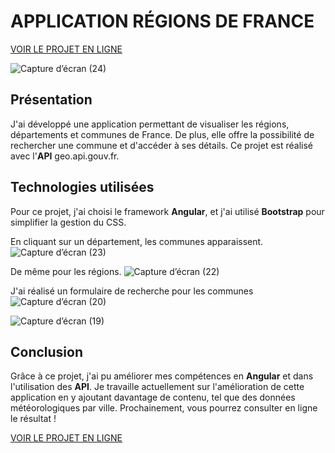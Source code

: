  # APPLICATION RÉGIONS DE FRANCE

 [VOIR LE PROJET EN LIGNE](https://alicemimouni.github.io/communes-de-france/)

![Capture d’écran (24)](https://github.com/alicemimouni/regions-france-angular-api/assets/82211729/ac76d9f1-f11b-435a-916e-5c9eaa79bf81)

## Présentation

J'ai développé une application permettant de visualiser les régions, départements et communes de France. De plus, elle offre la possibilité de rechercher une commune et d'accéder à ses détails.
Ce projet est réalisé avec l'**API** geo.api.gouv.fr.

## Technologies utilisées

Pour ce projet, j'ai choisi le framework **Angular**, et j'ai utilisé **Bootstrap** pour simplifier la gestion du CSS.

En cliquant sur un département, les communes apparaissent.
![Capture d’écran (23)](https://github.com/alicemimouni/regions-france-angular-api/assets/82211729/3d3327c1-bae7-483a-b309-4387a3753f96)

De même pour les régions.
![Capture d’écran (22)](https://github.com/alicemimouni/regions-france-angular-api/assets/82211729/f4321766-b84c-4b50-9db7-bd735291a6f3)

J'ai réalisé un formulaire de recherche pour les communes
![Capture d’écran (20)](https://github.com/alicemimouni/regions-france-angular-api/assets/82211729/83fe8b4d-f88b-4b6c-aec2-33fe0db8fb5c)

![Capture d’écran (19)](https://github.com/alicemimouni/regions-france-angular-api/assets/82211729/606830a9-028e-4a17-872b-72e52f498fef)

## Conclusion

Grâce à ce projet, j'ai pu améliorer mes compétences en **Angular** et dans l'utilisation des **API**. Je travaille actuellement sur l'amélioration de cette application en y ajoutant davantage de contenu, tel que des données météorologiques par ville. Prochainement, vous pourrez consulter en ligne le résultat !

 [VOIR LE PROJET EN LIGNE](https://alicemimouni.github.io/communes-de-france/)
